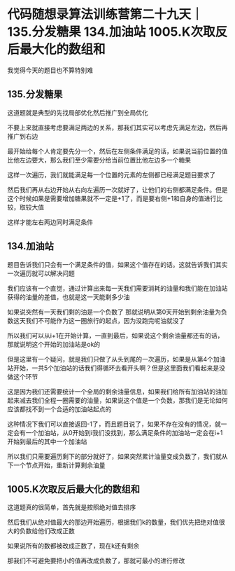 # 代码随想录算法训练营第二十九天｜135.分发糖果 134.加油站 1005.K次取反后最大化的数组和

我觉得今天的题目也不算特别难

## 135.分发糖果

这道题就是典型的先找局部优化然后推广到全局优化


不要上来就直接考虑要满足两边的关系，那我们其实可以考虑先满足左边，然后再推广到右边

最开始给每个人肯定要先分一个，然后在左侧条件满足的话，如果说当前位置的值比他左边要大，那么我们至少需要分给当前位置比他左边多一个糖果

这样一次遍历，我们就能满足每一个位置的元素的左侧都已经满足题目要求了

然后我们再从右边开始从右向左遍历一次就好了，让他们的右侧都满足条件。但是这个时候如果是需要增加糖果就不一定是+1了，而是要右侧+1和自身的值进行比较，取较大值

这样才能左右两边同时满足条件


## 134.加油站



题目告诉我们只会有一个满足条件的值，如果这个值存在的话。这就告诉我们其实一次遍历就可以解决问题


我们应该有一个直觉，通过计算出来每一天我们需要消耗的油量和我们能在加油站获得的油量的差值，也就是这一天能剩多少油

如果说突然有一天我们剩的油是一个负数了 那就说明从第0天开始到剩余油量为负数这天我们不可能作为这一圈旅行的起点，因为没跑完呢油就没了


所以我们可以从i+1在开始计算，一直到最后，如果说这个剩余油量都还有的话，那就说明这个开始的加油站是ok的

但是这里有一个疑问，就是我们只做了从头到尾的一次遍历，如果是从第4个加油站开始，一共5个加油站的话我们得循环去看开头啊？但是这里面我们看起来是没做这个环节

这是因为我们还需要统计一个全局的剩余油量信息，如果我们给所有加油站的油加起来减去我们全程一圈需要的油量，如果说这个值是一个负数，那我们是无论如何应该都找不到一个合适的加油站起点的

这种情况下我们可以直接返回-1了，而且题目说了，如果不存在没有的情况，就一定会有一个加油站，从0开始到i我们没找到，那么满足条件的加油站一定会在i+1开始到最后的其中一个加油站

所以我们只需要遍历剩下的部分就好了，如果突然累计油量变成负数了，我们就从下一个节点开始，重新计算剩余油量



## 1005.K次取反后最大化的数组和


这道题真的很简单，首先就是按照绝对值去排序

然后我们从绝对值最大的那边开始遍历，根据我们k的数量，我们优先把绝对值很大的负数给他们改成正数

如果说所有的数都被改成正数了，现在k还有剩余

那我们不可避免要把小的值再改成负数了，那就可最小的进行修改